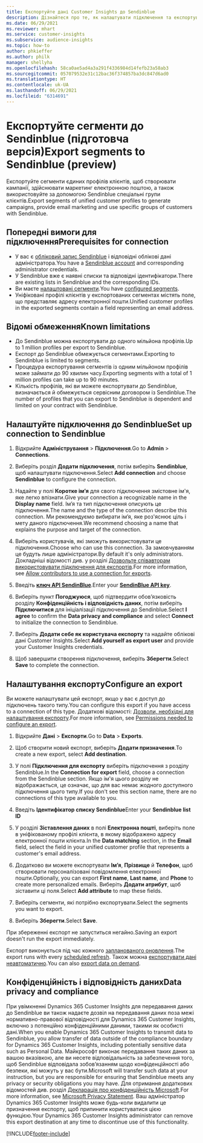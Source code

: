 ```yaml
---
title: Експортуйте дані Customer Insights до Sendinblue
description: Дізнайтеся про те, як налаштувати підключення та експортувати дані до Sendinblue.
ms.date: 06/29/2021
ms.reviewer: mhart
ms.service: customer-insights
ms.subservice: audience-insights
ms.topic: how-to
author: phkieffer
ms.author: philk
manager: shellyha
ms.openlocfilehash: 58ca0ae5ad4a3a291f4336984d14fefb23a58ab3
ms.sourcegitcommit: 057079532e31c12bac36f374857ba3dc847d6ad0
ms.translationtype: HT
ms.contentlocale: uk-UA
ms.lasthandoff: 06/29/2021
ms.locfileid: "6314691"
---
```

# <a name="export-segments-to-sendinblue-preview"></a><span data-ttu-id="2675b-103">Експортуйте сегменти до Sendinblue (підготовча версія)</span><span class="sxs-lookup"><span data-stu-id="2675b-103">Export segments to Sendinblue (preview)</span></span>

<span data-ttu-id="2675b-104">Експортуйте сегменти єдиних профілів клієнтів, щоб створювати кампанії, здійснювати маркетинг електронною поштою, а також використовуйте за допомогою Sendinblue спеціальні групи клієнтів.</span><span class="sxs-lookup"><span data-stu-id="2675b-104">Export segments of unified customer profiles to generate campaigns, provide email marketing and use specific groups of customers with Sendinblue.</span></span>

## <a name="prerequisites-for-connection"></a><span data-ttu-id="2675b-105">Попередні вимоги для підключення</span><span class="sxs-lookup"><span data-stu-id="2675b-105">Prerequisites for connection</span></span>

-   <span data-ttu-id="2675b-106">У вас є [обліковий запис Sendinblue](https://www.sendinblue.com/) і відповідні облікові дані адміністратора.</span><span class="sxs-lookup"><span data-stu-id="2675b-106">You have a [Sendinblue account](https://www.sendinblue.com/) and corresponding administrator credentials.</span></span>
-   <span data-ttu-id="2675b-107">У Sendinblue вже є наявні списки та відповідні ідентифікатори.</span><span class="sxs-lookup"><span data-stu-id="2675b-107">There are existing lists in Sendinblue and the corresponding IDs.</span></span>
-   <span data-ttu-id="2675b-108">Ви маєте [налаштовані сегменти](segments.md).</span><span class="sxs-lookup"><span data-stu-id="2675b-108">You have [configured segments](segments.md).</span></span>
-   <span data-ttu-id="2675b-109">Уніфіковані профілі клієнтів у експортованих сегментах містять поле, що представляє адресу електронної пошти.</span><span class="sxs-lookup"><span data-stu-id="2675b-109">Unified customer profiles in the exported segments contain a field representing an email address.</span></span>

## <a name="known-limitations"></a><span data-ttu-id="2675b-110">Відомі обмеження</span><span class="sxs-lookup"><span data-stu-id="2675b-110">Known limitations</span></span>

- <span data-ttu-id="2675b-111">До Sendinblue можна експортувати до одного мільйона профілів.</span><span class="sxs-lookup"><span data-stu-id="2675b-111">Up to 1 million profiles per export to Sendinblue.</span></span>
- <span data-ttu-id="2675b-112">Експорт до Sendinblue обмежується сегментами.</span><span class="sxs-lookup"><span data-stu-id="2675b-112">Exporting to Sendinblue is limited to segments.</span></span>
- <span data-ttu-id="2675b-113">Процедура експортування сегментів із одним мільйоном профілів може займати до 90 хвилин часу.</span><span class="sxs-lookup"><span data-stu-id="2675b-113">Exporting segments with a total of 1 million profiles can take up to 90 minutes.</span></span> 
- <span data-ttu-id="2675b-114">Кількість профілів, які ви можете експортувати до Sendinblue, визначається й обмежується сервісним договором із Sendinblue.</span><span class="sxs-lookup"><span data-stu-id="2675b-114">The number of profiles that you can export to Sendinblue is dependent and limited on your contract with Sendinblue.</span></span>

## <a name="set-up-connection-to-sendinblue"></a><span data-ttu-id="2675b-115">Налаштуйте підключення до Sendinblue</span><span class="sxs-lookup"><span data-stu-id="2675b-115">Set up connection to Sendinblue</span></span>

1. <span data-ttu-id="2675b-116">Відкрийте **Адміністрування** > **Підключення**.</span><span class="sxs-lookup"><span data-stu-id="2675b-116">Go to **Admin** > **Connections**.</span></span>

1. <span data-ttu-id="2675b-117">Виберіть розділ **Додати підключення**, потім виберіть **Sendinblue**, щоб налаштувати підключення.</span><span class="sxs-lookup"><span data-stu-id="2675b-117">Select **Add connection** and choose **Sendinblue** to configure the connection.</span></span>

1. <span data-ttu-id="2675b-118">Надайте у полі **Коротке ім’я** для свого підключення змістовне ім'я, яке легко впізнати.</span><span class="sxs-lookup"><span data-stu-id="2675b-118">Give your connection a recognizable name in the **Display name** field.</span></span> <span data-ttu-id="2675b-119">Ім’я та тип підключення описують це підключення.</span><span class="sxs-lookup"><span data-stu-id="2675b-119">The name and the type of the connection describe this connection.</span></span> <span data-ttu-id="2675b-120">Ми рекомендуємо вибирати ім’я, яке роз'яснює ціль і мету даного підключення.</span><span class="sxs-lookup"><span data-stu-id="2675b-120">We recommend choosing a name that explains the purpose and target of the connection.</span></span>

1. <span data-ttu-id="2675b-121">Виберіть користувачів, які зможуть використовувати це підключення.</span><span class="sxs-lookup"><span data-stu-id="2675b-121">Choose who can use this connection.</span></span> <span data-ttu-id="2675b-122">За замовчуванням це будуть лише адміністратори.</span><span class="sxs-lookup"><span data-stu-id="2675b-122">By default it's only administrators.</span></span> <span data-ttu-id="2675b-123">Докладніші відомості див. у розділі [Дозвольте співавторам використовувати підключення для експортів](connections.md#allow-contributors-to-use-a-connection-for-exports).</span><span class="sxs-lookup"><span data-stu-id="2675b-123">For more information, see [Allow contributors to use a connection for exports](connections.md#allow-contributors-to-use-a-connection-for-exports).</span></span>

1. <span data-ttu-id="2675b-124">Введіть **[ключ API SendinBlue](https://developers.sendinblue.com/docs/getting-started#:~:text=Get%20your%20API%20key&text=You%20can%20create%20one%20from,your%20settings%20This%20API%20key)**.</span><span class="sxs-lookup"><span data-stu-id="2675b-124">Enter your **[SendinBlue API key](https://developers.sendinblue.com/docs/getting-started#:~:text=Get%20your%20API%20key&text=You%20can%20create%20one%20from,your%20settings%20This%20API%20key)**.</span></span>

1. <span data-ttu-id="2675b-125">Виберіть пункт **Погоджуюся**, щоб підтвердити обов’язковість розділу **Конфіденційність і відповідність даних**, потім виберіть **Підключитися** для ініціалізації підключення до Sendinblue.</span><span class="sxs-lookup"><span data-stu-id="2675b-125">Select **I agree** to confirm the **Data privacy and compliance** and select **Connect** to initialize the connection to Sendinblue.</span></span>

1. <span data-ttu-id="2675b-126">Виберіть **Додати себе як користувача експорту** та надайте облікові дані Customer Insights.</span><span class="sxs-lookup"><span data-stu-id="2675b-126">Select **Add yourself as export user** and provide your Customer Insights credentials.</span></span>

1. <span data-ttu-id="2675b-127">Щоб завершити створення підключення, виберіть **Зберегти**.</span><span class="sxs-lookup"><span data-stu-id="2675b-127">Select **Save** to complete the connection.</span></span>

## <a name="configure-an-export"></a><span data-ttu-id="2675b-128">Налаштування експорту</span><span class="sxs-lookup"><span data-stu-id="2675b-128">Configure an export</span></span>

<span data-ttu-id="2675b-129">Ви можете налаштувати цей експорт, якщо у вас є доступ до підключень такого типу.</span><span class="sxs-lookup"><span data-stu-id="2675b-129">You can configure this export if you have access to a connection of this type.</span></span> <span data-ttu-id="2675b-130">Додаткові відомості: [Дозволи, необхідні для налаштування експорту](export-destinations.md#set-up-a-new-export).</span><span class="sxs-lookup"><span data-stu-id="2675b-130">For more information, see [Permissions needed to configure an export](export-destinations.md#set-up-a-new-export).</span></span>

1. <span data-ttu-id="2675b-131">Відкрийте **Дані** > **Експорти**.</span><span class="sxs-lookup"><span data-stu-id="2675b-131">Go to **Data** > **Exports**.</span></span>

1. <span data-ttu-id="2675b-132">Щоб створити новий експорт, виберіть **Додати призначення**.</span><span class="sxs-lookup"><span data-stu-id="2675b-132">To create a new export, select **Add destination**.</span></span>

1. <span data-ttu-id="2675b-133">У полі **Підключення для експорту** виберіть підключення з розділу Sendinblue.</span><span class="sxs-lookup"><span data-stu-id="2675b-133">In the **Connection for export** field, choose a connection from the Sendinblue section.</span></span> <span data-ttu-id="2675b-134">Якщо ім'я цього розділу не відображається, це означає, що для вас немає жодного доступного підключення цього типу.</span><span class="sxs-lookup"><span data-stu-id="2675b-134">If you don't see this section name, there are no connections of this type available to you.</span></span>

1. <span data-ttu-id="2675b-135">Введіть **Ідентифікатор списку Sendinblue**</span><span class="sxs-lookup"><span data-stu-id="2675b-135">Enter your **Sendinblue list ID**</span></span> 

1. <span data-ttu-id="2675b-136">У розділі **Зіставлення даних** в полі **Електронна пошті**, виберіть поле в уніфікованому профілі клієнта, в якому відображено адресу електронної пошти клієнта.</span><span class="sxs-lookup"><span data-stu-id="2675b-136">In the **Data matching** section, in the **Email** field, select the field in your unified customer profile that represents a customer's email address.</span></span> 

1. <span data-ttu-id="2675b-137">Додатково ви можете експортувати **Ім’я**, **Прізвище** й **Телефон**, щоб створювати персоналізовані повідомлення електронної пошти.</span><span class="sxs-lookup"><span data-stu-id="2675b-137">Optionally, you can export **First name**, **Last name**, and **Phone**  to create more personalized emails.</span></span> <span data-ttu-id="2675b-138">Виберіть **Додати атрибут**, щоб зіставити ці поля.</span><span class="sxs-lookup"><span data-stu-id="2675b-138">Select **Add attribute** to map these fields.</span></span>

1. <span data-ttu-id="2675b-139">Виберіть сегменти, які потрібно експортувати.</span><span class="sxs-lookup"><span data-stu-id="2675b-139">Select the segments you want to export.</span></span> 

1. <span data-ttu-id="2675b-140">Виберіть **Зберегти**.</span><span class="sxs-lookup"><span data-stu-id="2675b-140">Select **Save**.</span></span>

<span data-ttu-id="2675b-141">При збереженні експорт не запуститься негайно.</span><span class="sxs-lookup"><span data-stu-id="2675b-141">Saving an export doesn't run the export immediately.</span></span>

<span data-ttu-id="2675b-142">Експорт виконується під час кожного [запланованого оновлення](system.md#schedule-tab).</span><span class="sxs-lookup"><span data-stu-id="2675b-142">The export runs with every [scheduled refresh](system.md#schedule-tab).</span></span> <span data-ttu-id="2675b-143">Також можна [експортувати дані неавтоматично](export-destinations.md#run-exports-on-demand).</span><span class="sxs-lookup"><span data-stu-id="2675b-143">You can also [export data on demand](export-destinations.md#run-exports-on-demand).</span></span> 


## <a name="data-privacy-and-compliance"></a><span data-ttu-id="2675b-144">Конфіденційність і відповідність даних</span><span class="sxs-lookup"><span data-stu-id="2675b-144">Data privacy and compliance</span></span>

<span data-ttu-id="2675b-145">При увімкненні Dynamics 365 Customer Insights для передавання даних до Sendinblue ви також надаєте дозвіл на передавання даних поза межі нормативно-правової відповідності для Dynamics 365 Customer Insights, включно з потенційно конфіденційними даними, такими як особисті дані.</span><span class="sxs-lookup"><span data-stu-id="2675b-145">When you enable Dynamics 365 Customer Insights to transmit data to Sendinblue, you allow transfer of data outside of the compliance boundary for Dynamics 365 Customer Insights, including potentially sensitive data such as Personal Data.</span></span> <span data-ttu-id="2675b-146">Майкрософт виконає передавання таких даних за вашою вказівкою, але ви несете відповідальність за забезпечення того, щоб Sendinblue відповідала зобов’язанням щодо конфіденційності або безпеки, які можуть у вас бути.</span><span class="sxs-lookup"><span data-stu-id="2675b-146">Microsoft will transfer such data at your instruction, but you are responsible for ensuring that Sendinblue meets any privacy or security obligations you may have.</span></span> <span data-ttu-id="2675b-147">Для отримання додаткових відомостей див. розділ [Декларація про конфіденційність Microsoft](https://go.microsoft.com/fwlink/?linkid=396732).</span><span class="sxs-lookup"><span data-stu-id="2675b-147">For more information, see [Microsoft Privacy Statement](https://go.microsoft.com/fwlink/?linkid=396732).</span></span>
<span data-ttu-id="2675b-148">Ваш адміністратор Dynamics 365 Customer Insights може будь-коли видалити це призначення експорту, щоб припинити користуватися цією функцією.</span><span class="sxs-lookup"><span data-stu-id="2675b-148">Your Dynamics 365 Customer Insights administrator can remove this export destination at any time to discontinue use of this functionality.</span></span>


[!INCLUDE[footer-include](../includes/footer-banner.md)]

